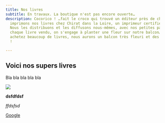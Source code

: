 ```yaml
---
title: Nos livres
subtitle: En travaux. La boutique n'est pas encore ouverte…
description: Cocorico ! …fait le croco qui trouvé un éditeur près de chez lui ! Nous
  imprimons nos livres chez Chirat dans la Loire, un imprimeur certifié Imprim’Vert.
  Nous les distribuons et les diffusons nous-mêmes, avec nos petites pattes. Pour
  chaque livre vendu, on s'engage à planter une fleur sur notre balcon… Si vous nous
  achetez beaucoup de livres, nous aurons un balcon très fleuri et des jambes en acier
  !

---
```

## Voici nos supers livres 

Bla bla bla bla bla

![](/images/bdtest.jpg)

**dsfdfdsf** 

_ffdsfsd_

[Google ](Https://google.fr "Lien vers google")